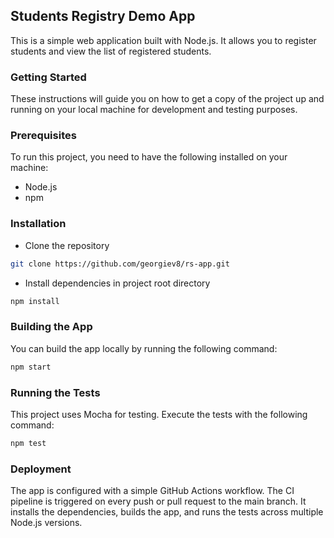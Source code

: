 ## Students Registry Demo App

This is a simple web application built with Node.js. It allows you to register students and view the list of registered students.

### Getting Started

These instructions will guide you on how to get a copy of the project up and running on your local machine for development and testing purposes.

### Prerequisites

To run this project, you need to have the following installed on your machine:

-   Node.js
-   npm

### Installation

-   Clone the repository

```bash
git clone https://github.com/georgiev8/rs-app.git
```

-   Install dependencies in project root directory

```bash
npm install
```

### Building the App

You can build the app locally by running the following command:

```bash
npm start
```

### Running the Tests

This project uses Mocha for testing. Execute the tests with the following command:

```bash
npm test
```

### Deployment

The app is configured with a simple GitHub Actions workflow. The CI pipeline is triggered on every push or pull request to the main branch. It installs the dependencies, builds the app, and runs the tests across multiple Node.js versions.
